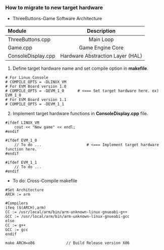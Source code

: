 ### How to migrate to new target hardware

* ThreeButtons-Game Software Architecture

|   Module                | Description                         |
|:------------------------|:-----------------------------------:|
|   ThreeButtons.cpp      |  Main Loop                          |
|   Game.cpp              |  Game Engine Core                   |
|   ConsoleDisplay.cpp    |  Hardware Abstraction Layer (HAL)   |

1) Define target hardware name and set compile option in __makefile__.
```
# For Linux Console
# COMPILE_OPTS = -DLINUX_VM
# For EVM Board version 1.0
# COMPILE_OPTS = -DEVM_1_0		# <=== Set target hardware here. ex) EVM_1_0
# For EVM Board version 1.1
# COMPILE_OPTS = -DEVM_1_1
```

2) Implement target hardware functions in __ConsoleDisplay.cpp__ file.
```
#ifdef LINUX_VM
	cout << "New game" << endl;
#endif

#ifdef EVM_1_0
	// To do ...					# <=== Implement target hardware function here.
#endif

#ifdef EVM_1_1
	// To do ...
#endif
```

* To do: Cross-Compile makefile

```
#Set Architecture
ARCH := arm

#Compilers
ifeq ($(ARCH),arm)
CC := /usr/local/arm/bin/arm-unknown-linux-gnueabi-g++
GCC := /usr/local/arm/bin/arm-unknown-linux-gnueabi-gcc
else
CC := g++
GCC := gcc
endif
```

```
make ARCH=x86              // Build Release version X86
```
